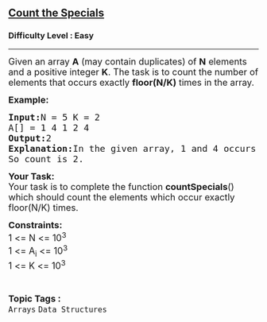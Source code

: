 <h2><a href="https://practice.geeksforgeeks.org/problems/count-the-specials/1">Count the Specials</a></h2><h3>Difficulty Level : Easy</h3><hr><div class="problems_problem_content__Xm_eO"><p><span style="font-size:18px">Given an array <strong>A</strong> (may contain duplicates) of <strong>N</strong> elements and a positive integer <strong>K</strong>. The task is to count the number of elements that occurs exactly <strong>floor(N/K)</strong> times in the array.</span></p>

<p><span style="font-size:18px"><strong>Example:</strong></span></p>

<pre><span style="font-size:18px"><strong>Input:</strong>N = 5 K = 2 
A[] = 1 4 1 2 4
<strong>Output:</strong>2
<strong>Explanation:</strong>In the given array, 1 and 4 occurs floor(5/2) = 2 times.
So count is 2.</span></pre>

<p><span style="font-size:18px"><strong>Your Task:</strong><br>
Your task is to complete the function <strong>countSpecials</strong>() which should count the elements which occur exactly floor(N/K) times.</span></p>

<p><span style="font-size:18px"><strong>Constraints:</strong><br>
1 &lt;= N &lt;= 10<sup>3</sup><br>
1 &lt;= A<sub>i</sub> &lt;= 10<sup>3</sup><br>
1 &lt;= K &lt;= 10<sup>3</sup></span></p>
</div><br><p><span style=font-size:18px><strong>Topic Tags : </strong><br><code>Arrays</code>&nbsp;<code>Data Structures</code>&nbsp;